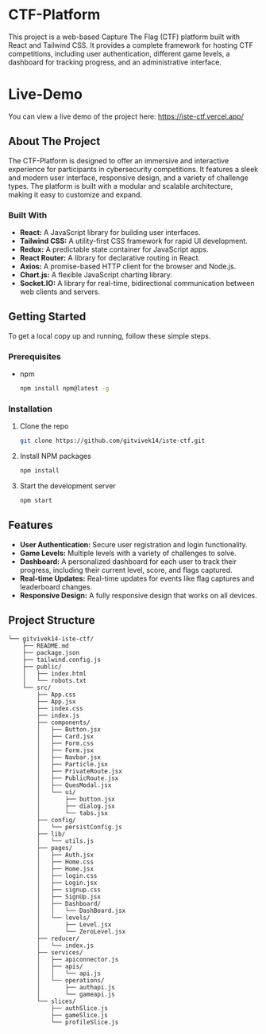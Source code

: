 # CTF-Platform

This project is a web-based Capture The Flag (CTF) platform built with React and Tailwind CSS. It provides a complete framework for hosting CTF competitions, including user authentication, different game levels, a dashboard for tracking progress, and an administrative interface.

# Live-Demo
You can view a live demo of the project here: https://iste-ctf.vercel.app/

## About The Project

The CTF-Platform is designed to offer an immersive and interactive experience for participants in cybersecurity competitions. It features a sleek and modern user interface, responsive design, and a variety of challenge types. The platform is built with a modular and scalable architecture, making it easy to customize and expand.

### Built With

*   **React:** A JavaScript library for building user interfaces.
*   **Tailwind CSS:** A utility-first CSS framework for rapid UI development.
*   **Redux:** A predictable state container for JavaScript apps.
*   **React Router:** A library for declarative routing in React.
*   **Axios:** A promise-based HTTP client for the browser and Node.js.
*   **Chart.js:** A flexible JavaScript charting library.
*   **Socket.IO:** A library for real-time, bidirectional communication between web clients and servers.

## Getting Started

To get a local copy up and running, follow these simple steps.

### Prerequisites

*   npm
    ```sh
    npm install npm@latest -g
    ```

### Installation

1.  Clone the repo
    ```sh
    git clone https://github.com/gitvivek14/iste-ctf.git
    ```
2.  Install NPM packages
    ```sh
    npm install
    ```
3.  Start the development server
    ```sh
    npm start
    ```

## Features

*   **User Authentication:** Secure user registration and login functionality.
*   **Game Levels:** Multiple levels with a variety of challenges to solve.
*   **Dashboard:** A personalized dashboard for each user to track their progress, including their current level, score, and flags captured.
*   **Real-time Updates:** Real-time updates for events like flag captures and leaderboard changes.
*   **Responsive Design:** A fully responsive design that works on all devices.

## Project Structure

```
└── gitvivek14-iste-ctf/
    ├── README.md
    ├── package.json
    ├── tailwind.config.js
    ├── public/
    │   ├── index.html
    │   └── robots.txt
    └── src/
        ├── App.css
        ├── App.jsx
        ├── index.css
        ├── index.js
        ├── components/
        │   ├── Button.jsx
        │   ├── Card.jsx
        │   ├── Form.css
        │   ├── Form.jsx
        │   ├── Navbar.jsx
        │   ├── Particle.jsx
        │   ├── PrivateRoute.jsx
        │   ├── PublicRoute.jsx
        │   ├── QuesModal.jsx
        │   └── ui/
        │       ├── button.jsx
        │       ├── dialog.jsx
        │       └── tabs.jsx
        ├── config/
        │   └── persistConfig.js
        ├── lib/
        │   └── utils.js
        ├── pages/
        │   ├── Auth.jsx
        │   ├── Home.css
        │   ├── Home.jsx
        │   ├── login.css
        │   ├── Login.jsx
        │   ├── signup.css
        │   ├── SignUp.jsx
        │   ├── Dashboard/
        │   │   └── DashBoard.jsx
        │   └── levels/
        │       ├── Level.jsx
        │       └── ZeroLevel.jsx
        ├── reducer/
        │   └── index.js
        ├── services/
        │   ├── apiconnector.js
        │   ├── apis/
        │   │   └── api.js
        │   └── operations/
        │       ├── authapi.js
        │       └── gameapi.js
        └── slices/
            ├── authSlice.js
            ├── gameSlice.js
            └── profileSlice.js
```
